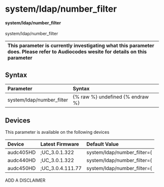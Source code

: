 ﻿---
description: system/ldap/number_filter
search: false
---

# system/ldap/number_filter

#### system/ldap/number_filter

system/ldap/number_filter


| This parameter is currently investigating what this parameter does. Please refer to Audiocodes wesite for details on this parameter | 
| :--- |

## Syntax
| Parameter | Syntax |
| :--- | :--- |
|system/ldap/number_filter | {% raw %} undefined {% endraw %}|

## Devices
This parameter is available on the following devices

| Device | Latest Firmware | Default Value |
|:---|:---|:---|
| audc405HD | ;UC_3.0.1.322 | system/ldap/number_filter=(|(telephoneNumber 
| audc440HD | ;UC_3.0.1.322 | system/ldap/number_filter=(|(telephoneNumber 
| audc450HD | ;UC_3.0.4.111.77 | system/ldap/number_filter=(|(telephoneNumber 

ADD A DISCLAIMER
